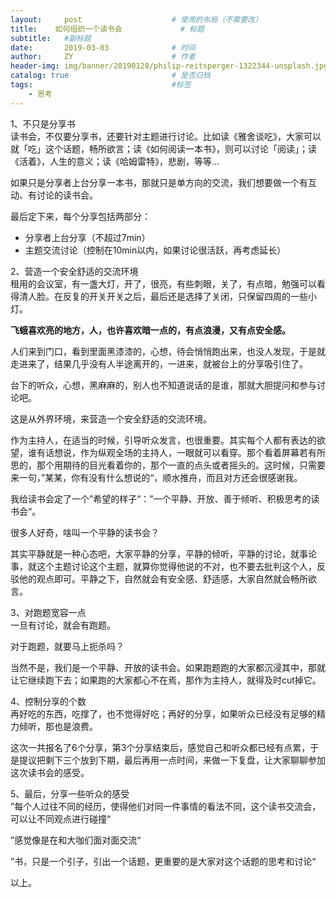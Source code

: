 ```yaml
---
layout:     post                    # 使用的布局（不需要改）
title:    如何组织一个读书会             # 标题 
subtitle:   #副标题
date:       2019-03-03              # 时间
author:     ZY                      # 作者
header-img: img/banner/20190128/philip-reitsperger-1322344-unsplash.jpg    #这篇文章标题背景图片
catalog: true                       # 是否归档
tags:                               #标签
    - 思考
---
```


1、不只是分享书  
读书会，不仅要分享书，还要针对主题进行讨论。比如读《雅舍谈吃》，大家可以就「吃」这个话题，畅所欲言；读《如何阅读一本书》，则可以讨论「阅读」；读《活着》，人生的意义；读《哈姆雷特》，悲剧，等等...  

如果只是分享者上台分享一本书，那就只是单方向的交流，我们想要做一个有互动、有讨论的读书会。  

最后定下来，每个分享包括两部分：  
- 分享者上台分享（不超过7min） 
- 主题交流讨论（控制在10min以内，如果讨论很活跃，再考虑延长）

2、营造一个安全舒适的交流环境  
租用的会议室，有一盏大灯，开了，很亮，有些刺眼，关了，有点暗，勉强可以看得清人脸。在反复的开关开关之后，最后还是选择了关闭，只保留四周的一些小灯。  

**飞蛾喜欢亮的地方，人，也许喜欢暗一点的，有点浪漫，又有点安全感。**  

人们来到门口，看到里面黑漆漆的，心想，待会悄悄跑出来，也没人发现，于是就走进来了，结果几乎没有人半途离开的，一进来，就被台上的分享吸引住了。  

台下的听众，心想，黑麻麻的，别人也不知道说话的是谁，那就大胆提问和参与讨论吧。  

这是从外界环境，来营造一个安全舒适的交流环境。  

作为主持人，在适当的时候，引导听众发言，也很重要。其实每个人都有表达的欲望，谁有话想说，作为纵观全场的主持人，一眼就可以看穿。那个看着屏幕若有所思的，那个用期待的目光看着你的，那个一直的点头或者摇头的。这时候，只需要来一句，”某某，你有没有什么想说的“，顺水推舟，而且对方还会很感谢我。  

我给读书会定了一个”希望的样子“：”一个平静、开放、善于倾听、积极思考的读书会“。  

很多人好奇，啥叫一个平静的读书会？  

其实平静就是一种心态吧，大家平静的分享，平静的倾听，平静的讨论，就事论事，就这个主题讨论这个主题，就算你觉得他说的不对，也不要去批判这个人，反驳他的观点即可。平静之下，自然就会有安全感、舒适感，大家自然就会畅所欲言。  

3、对跑题宽容一点  
一旦有讨论，就会有跑题。  

对于跑题，就要马上扼杀吗？  

当然不是，我们是一个平静、开放的读书会。如果跑题跑的大家都沉浸其中，那就让它继续跑下去；如果跑的大家都心不在焉，那作为主持人，就得及时cut掉它。  

4、控制分享的个数  
再好吃的东西，吃撑了，也不觉得好吃；再好的分享，如果听众已经没有足够的精力倾听，那也是浪费。  

这次一共报名了6个分享，第3个分享结束后，感觉自己和听众都已经有点累，于是提议把剩下三个放到下期，最后再用一点时间，来做一下复盘，让大家聊聊参加这次读书会的感受。  

5、最后，分享一些听众的感受  
”每个人过往不同的经历，使得他们对同一件事情的看法不同，这个读书交流会，可以让不同观点进行碰撞“  

”感觉像是在和大咖们面对面交流“  

”书，只是一个引子，引出一个话题，更重要的是大家对这个话题的思考和讨论“  



以上。  



















